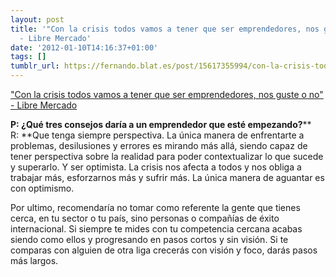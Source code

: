 ```yaml
---
layout: post
title: '"Con la crisis todos vamos a tener que ser emprendedores, nos guste o no"
  - Libre Mercado'
date: '2012-01-10T14:16:37+01:00'
tags: []
tumblr_url: https://fernando.blat.es/post/15617355994/con-la-crisis-todos-vamos-a-tener-que-ser
---
```

["Con la crisis todos vamos a tener que ser emprendedores, nos guste o no" - Libre Mercado](http://www.libremercado.com/2012-01-06/con-la-crisis-todos-vamos-a-tener-que-ser-emprendedores-nos-guste-o-no-1276446089/)  

**P: ¿Qué tres consejos daría a un emprendedor que esté empezando?**** R:&nbsp;**Que tenga siempre perspectiva. La única manera de enfrentarte a problemas, desilusiones y errores es mirando más allá, siendo capaz de tener perspectiva sobre la realidad para poder contextualizar lo que sucede y superarlo. Y ser optimista. La crisis nos afecta a todos y nos obliga a trabajar más, esforzarnos más y sufrir más. La única manera de aguantar es con optimismo.

Por ultimo, recomendaría no tomar como referente la gente que tienes cerca, en tu sector o tu país, sino personas o compañías de éxito internacional. Si siempre te mides con tu competencia cercana acabas siendo como ellos y progresando en pasos cortos y sin visión. Si te comparas con alguien de otra liga crecerás con visión y foco, darás pasos más largos.
